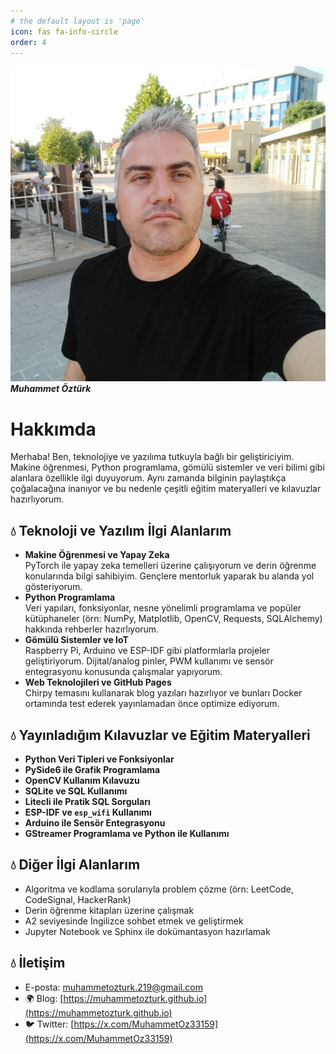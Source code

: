 ```yaml
---
# the default layout is 'page'
icon: fas fa-info-circle
order: 4
---
```


![](/assets/img/hakkimda.jpg)
_**Muhammet Öztürk**_

# Hakkımda

Merhaba! Ben, teknolojiye ve yazılıma tutkuyla bağlı bir geliştiriciyim. Makine öğrenmesi, Python programlama, gömülü sistemler ve veri bilimi gibi alanlara özellikle ilgi duyuyorum. Aynı zamanda bilginin paylaştıkça çoğalacağına inanıyor ve bu nedenle çeşitli eğitim materyalleri ve kılavuzlar hazırlıyorum.

## :droplet: Teknoloji ve Yazılım İlgi Alanlarım
-  **Makine Öğrenmesi ve Yapay Zeka**  
  PyTorch ile yapay zeka temelleri üzerine çalışıyorum ve derin öğrenme konularında bilgi sahibiyim. Gençlere mentorluk yaparak bu alanda yol gösteriyorum.
-  **Python Programlama**  
  Veri yapıları, fonksiyonlar, nesne yönelimli programlama ve popüler kütüphaneler (örn: NumPy, Matplotlib, OpenCV, Requests, SQLAlchemy) hakkında rehberler hazırlıyorum.
- **Gömülü Sistemler ve IoT**  
  Raspberry Pi, Arduino ve ESP-IDF gibi platformlarla projeler geliştiriyorum. Dijital/analog pinler, PWM kullanımı ve sensör entegrasyonu konusunda çalışmalar yapıyorum.
- **Web Teknolojileri ve GitHub Pages**  
  Chirpy temasını kullanarak blog yazıları hazırlıyor ve bunları Docker ortamında test ederek yayınlamadan önce optimize ediyorum.

## :droplet: Yayınladığım Kılavuzlar ve Eğitim Materyalleri
- **Python Veri Tipleri ve Fonksiyonlar**
- **PySide6 ile Grafik Programlama**
- **OpenCV Kullanım Kılavuzu**
- **SQLite ve SQL Kullanımı**
- **Litecli ile Pratik SQL Sorguları**
- **ESP-IDF ve `esp_wifi` Kullanımı**
- **Arduino ile Sensör Entegrasyonu**
- **GStreamer Programlama ve Python ile Kullanımı**

## :droplet: Diğer İlgi Alanlarım
- Algoritma ve kodlama sorularıyla problem çözme (örn: LeetCode, CodeSignal, HackerRank)
- Derin öğrenme kitapları üzerine çalışmak
- A2 seviyesinde İngilizce sohbet etmek ve geliştirmek
- Jupyter Notebook ve Sphinx ile dokümantasyon hazırlamak

## :droplet: İletişim
-  E-posta: [muhammetozturk.219@gmail.com](mailto:muhammetozturk.219@gmail.com)
- 🌍 Blog: [https://muhammetozturk.github.io](https://muhammetozturk.github.io)
- 🐦 Twitter: [https://x.com/MuhammetOz33159](https://x.com/MuhammetOz33159)




